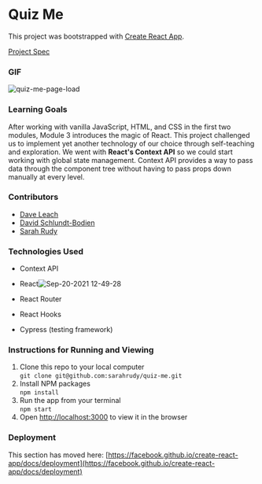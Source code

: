 # Quiz Me

This project was bootstrapped with [Create React App](https://github.com/facebook/create-react-app).  

[Project Spec](https://frontend.turing.edu/projects/module-3/stretch.html)

### GIF

![quiz-me-page-load](https://user-images.githubusercontent.com/78389005/134056206-9ba1af83-a89f-4f2a-94ba-f92deba36d35.gif)

### Learning Goals

After working with vanilla JavaScript, HTML, and CSS in the first two modules, Module 3 introduces the magic of React. This project challenged us to implement yet another technology of our choice through self-teaching and exploration. We went with **React's Context API** so we could start working with global state management. Context API provides a way to pass data through the component tree without having to pass props down manually at every level. 

### Contributors 
+ [Dave Leach](https://github.com/davidleach724)
+ [David Schlundt-Bodien](https://github.com/Davidschlundtbodien)
+ [Sarah Rudy](https://github.com/sarahrudy)

### Technologies Used
+ Context API
+ React![Sep-20-2021 12-49-28](https://user-images.githubusercontent.com/78389005/134058281-c83ce138-815a-482e-bd6f-6ab8639a9c69.gif)

+ React Router
+ React Hooks
+ Cypress (testing framework)

### Instructions for Running and Viewing 

1. Clone this repo to your local computer  
`git clone git@github.com:sarahrudy/quiz-me.git`
2. Install NPM packages  
`npm install`
3. Run the app from your terminal  
`npm start`
4. Open [http://localhost:3000](http://localhost:3000) to view it in the browser  

### Deployment

This section has moved here: [https://facebook.github.io/create-react-app/docs/deployment](https://facebook.github.io/create-react-app/docs/deployment)

